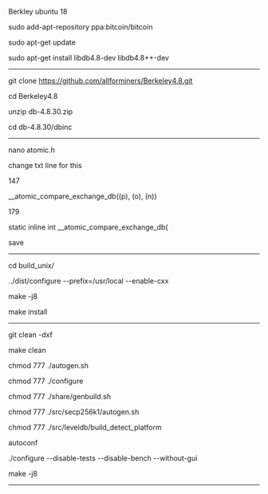 Berkley ubuntu 18


sudo add-apt-repository ppa:bitcoin/bitcoin

sudo apt-get update

sudo apt-get install libdb4.8-dev libdb4.8++-dev

**************************

git clone https://github.com/allforminers/Berkeley4.8.git

cd Berkeley4.8

unzip db-4.8.30.zip

cd db-4.8.30/dbinc

**************************

nano atomic.h

change txt line for this

147 

__atomic_compare_exchange_db((p), (o), (n)) 

179 

static inline int __atomic_compare_exchange_db(

save

**************************

cd build_unix/

../dist/configure --prefix=/usr/local --enable-cxx

make -j8

make install

**************************

git clean -dxf

make clean

chmod 777 ./autogen.sh

chmod 777 ./configure

chmod 777 ./share/genbuild.sh

chmod 777 ./src/secp256k1/autogen.sh

chmod 777 ./src/leveldb/build_detect_platform

autoconf

./configure --disable-tests --disable-bench --without-gui

make -j8


**************************